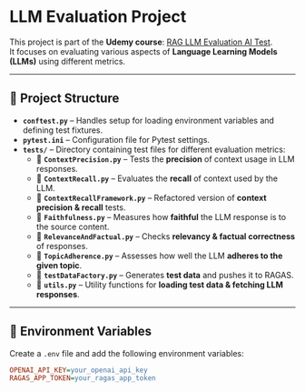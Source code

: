 # LLM Evaluation Project

This project is part of the **Udemy course**: [RAG LLM Evaluation AI Test](https://www.udemy.com/course/rag-llm-evaluation-ai-test/).  
It focuses on evaluating various aspects of **Language Learning Models (LLMs)** using different metrics.

---

## 📂 Project Structure

- **`conftest.py`** – Handles setup for loading environment variables and defining test fixtures.  
- **`pytest.ini`** – Configuration file for Pytest settings.  
- **`tests/`** – Directory containing test files for different evaluation metrics:  
  - 📌 **`ContextPrecision.py`** – Tests the **precision** of context usage in LLM responses.  
  - 📌 **`ContextRecall.py`** – Evaluates the **recall** of context used by the LLM.  
  - 📌 **`ContextRecallFramework.py`** – Refactored version of **context precision & recall** tests.  
  - 📌 **`Faithfulness.py`** – Measures how **faithful** the LLM response is to the source content.  
  - 📌 **`RelevanceAndFactual.py`** – Checks **relevancy & factual correctness** of responses.  
  - 📌 **`TopicAdherence.py`** – Assesses how well the LLM **adheres to the given topic**.  
  - 📌 **`testDataFactory.py`** – Generates **test data** and pushes it to RAGAS.  
  - 📌 **`utils.py`** – Utility functions for **loading test data & fetching LLM responses**.  

---

## 🔑 Environment Variables

Create a `.env` file and add the following environment variables:

```ini
OPENAI_API_KEY=your_openai_api_key
RAGAS_APP_TOKEN=your_ragas_app_token
